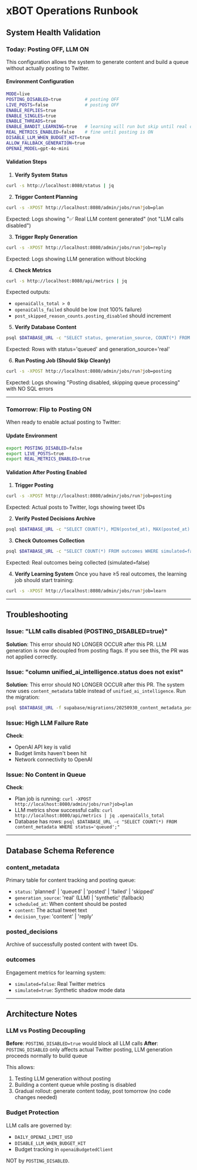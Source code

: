 # xBOT Operations Runbook

## System Health Validation

### Today: Posting OFF, LLM ON

This configuration allows the system to generate content and build a queue without actually posting to Twitter.

#### Environment Configuration
```bash
MODE=live
POSTING_DISABLED=true         # posting OFF
LIVE_POSTS=false              # posting OFF
ENABLE_REPLIES=true
ENABLE_SINGLES=true
ENABLE_THREADS=true
ENABLE_BANDIT_LEARNING=true   # learning will run but skip until real outcomes exist
REAL_METRICS_ENABLED=false    # fine until posting is ON
DISABLE_LLM_WHEN_BUDGET_HIT=true
ALLOW_FALLBACK_GENERATION=true
OPENAI_MODEL=gpt-4o-mini
```

#### Validation Steps

1. **Verify System Status**
```bash
curl -s http://localhost:8080/status | jq
```

2. **Trigger Content Planning**
```bash
curl -s -XPOST http://localhost:8080/admin/jobs/run?job=plan
```
Expected: Logs showing "✅ Real LLM content generated" (not "LLM calls disabled")

3. **Trigger Reply Generation**
```bash
curl -s -XPOST http://localhost:8080/admin/jobs/run?job=reply
```
Expected: Logs showing LLM generation without blocking

4. **Check Metrics**
```bash
curl -s http://localhost:8080/api/metrics | jq
```
Expected outputs:
- `openaiCalls_total > 0`
- `openaiCalls_failed` should be low (not 100% failure)
- `post_skipped_reason_counts.posting_disabled` should increment

5. **Verify Database Content**
```bash
psql $DATABASE_URL -c "SELECT status, generation_source, COUNT(*) FROM content_metadata GROUP BY 1,2;"
```
Expected: Rows with status='queued' and generation_source='real'

6. **Run Posting Job (Should Skip Cleanly)**
```bash
curl -s -XPOST http://localhost:8080/admin/jobs/run?job=posting
```
Expected: Logs showing "Posting disabled, skipping queue processing" with NO SQL errors

---

### Tomorrow: Flip to Posting ON

When ready to enable actual posting to Twitter:

#### Update Environment
```bash
export POSTING_DISABLED=false
export LIVE_POSTS=true
export REAL_METRICS_ENABLED=true
```

#### Validation After Posting Enabled

1. **Trigger Posting**
```bash
curl -s -XPOST http://localhost:8080/admin/jobs/run?job=posting
```
Expected: Actual posts to Twitter, logs showing tweet IDs

2. **Verify Posted Decisions Archive**
```bash
psql $DATABASE_URL -c "SELECT COUNT(*), MIN(posted_at), MAX(posted_at) FROM posted_decisions;"
```

3. **Check Outcomes Collection**
```bash
psql $DATABASE_URL -c "SELECT COUNT(*) FROM outcomes WHERE simulated=false;"
```
Expected: Real outcomes being collected (simulated=false)

4. **Verify Learning System**
Once you have ≥5 real outcomes, the learning job should start training:
```bash
curl -s -XPOST http://localhost:8080/admin/jobs/run?job=learn
```

---

## Troubleshooting

### Issue: "LLM calls disabled (POSTING_DISABLED=true)"
**Solution**: This error should NO LONGER OCCUR after this PR. LLM generation is now decoupled from posting flags. If you see this, the PR was not applied correctly.

### Issue: "column unified_ai_intelligence.status does not exist"
**Solution**: This error should NO LONGER OCCUR after this PR. The system now uses `content_metadata` table instead of `unified_ai_intelligence`. Run the migration:
```bash
psql $DATABASE_URL -f supabase/migrations/20250930_content_metadata_posting_queue.sql
```

### Issue: High LLM Failure Rate
**Check**: 
- OpenAI API key is valid
- Budget limits haven't been hit
- Network connectivity to OpenAI

### Issue: No Content in Queue
**Check**:
- Plan job is running: `curl -XPOST http://localhost:8080/admin/jobs/run?job=plan`
- LLM metrics show successful calls: `curl http://localhost:8080/api/metrics | jq .openaiCalls_total`
- Database has rows: `psql $DATABASE_URL -c "SELECT COUNT(*) FROM content_metadata WHERE status='queued';"`

---

## Database Schema Reference

### content_metadata
Primary table for content tracking and posting queue:
- `status`: 'planned' | 'queued' | 'posted' | 'failed' | 'skipped'
- `generation_source`: 'real' (LLM) | 'synthetic' (fallback)
- `scheduled_at`: When content should be posted
- `content`: The actual tweet text
- `decision_type`: 'content' | 'reply'

### posted_decisions
Archive of successfully posted content with tweet IDs.

### outcomes
Engagement metrics for learning system:
- `simulated=false`: Real Twitter metrics
- `simulated=true`: Synthetic shadow mode data

---

## Architecture Notes

### LLM vs Posting Decoupling

**Before**: `POSTING_DISABLED=true` would block all LLM calls
**After**: `POSTING_DISABLED` only affects actual Twitter posting, LLM generation proceeds normally to build queue

This allows:
1. Testing LLM generation without posting
2. Building a content queue while posting is disabled
3. Gradual rollout: generate content today, post tomorrow (no code changes needed)

### Budget Protection

LLM calls are governed by:
- `DAILY_OPENAI_LIMIT_USD`
- `DISABLE_LLM_WHEN_BUDGET_HIT`
- Budget tracking in `openaiBudgetedClient`

NOT by `POSTING_DISABLED`.